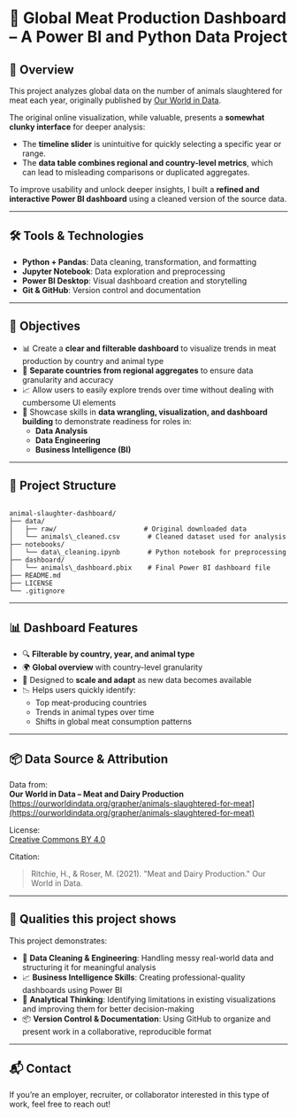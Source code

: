 
# 🐄 Global Meat Production Dashboard – A Power BI and Python Data Project

## 📌 Overview

This project analyzes global data on the number of animals slaughtered for meat each year, originally published by [Our World in Data](https://ourworldindata.org/grapher/animals-slaughtered-for-meat?tab=table&time=1962..2023).

The original online visualization, while valuable, presents a **somewhat clunky interface** for deeper analysis:
- The **timeline slider** is unintuitive for quickly selecting a specific year or range.
- The **data table combines regional and country-level metrics**, which can lead to misleading comparisons or duplicated aggregates.

To improve usability and unlock deeper insights, I built a **refined and interactive Power BI dashboard** using a cleaned version of the source data.

---

## 🛠 Tools & Technologies

- **Python + Pandas**: Data cleaning, transformation, and formatting
- **Jupyter Notebook**: Data exploration and preprocessing
- **Power BI Desktop**: Visual dashboard creation and storytelling
- **Git & GitHub**: Version control and documentation

---

## 🎯 Objectives

- 📊 Create a **clear and filterable dashboard** to visualize trends in meat production by country and animal type
- 🧼 **Separate countries from regional aggregates** to ensure data granularity and accuracy
- 📈 Allow users to easily explore trends over time without dealing with cumbersome UI elements
- 🧪 Showcase skills in **data wrangling, visualization, and dashboard building** to demonstrate readiness for roles in:
  - **Data Analysis**
  - **Data Engineering**
  - **Business Intelligence (BI)**

---

## 📁 Project Structure

```

animal-slaughter-dashboard/
├── data/
│   ├── raw/                      # Original downloaded data
│   └── animals\_cleaned.csv       # Cleaned dataset used for analysis
├── notebooks/
│   └── data\_cleaning.ipynb       # Python notebook for preprocessing
├── dashboard/
│   └── animals\_dashboard.pbix    # Final Power BI dashboard file
├── README.md
├── LICENSE
└── .gitignore

```

---

## 📊 Dashboard Features

- 🔍 **Filterable by country, year, and animal type**
- 🌍 **Global overview** with country-level granularity
- 🧩 Designed to **scale and adapt** as new data becomes available
- 📉 Helps users quickly identify:
  - Top meat-producing countries
  - Trends in animal types over time
  - Shifts in global meat consumption patterns

---

## 📦 Data Source & Attribution

Data from:  
**Our World in Data – Meat and Dairy Production**  
[https://ourworldindata.org/grapher/animals-slaughtered-for-meat](https://ourworldindata.org/grapher/animals-slaughtered-for-meat)

License:  
[Creative Commons BY 4.0](https://creativecommons.org/licenses/by/4.0/)

Citation:
> Ritchie, H., & Roser, M. (2021). "Meat and Dairy Production." Our World in Data.

---

## 💼 Qualities this project shows

This project demonstrates:

- 🧹 **Data Cleaning & Engineering**: Handling messy real-world data and structuring it for meaningful analysis
- 📈 **Business Intelligence Skills**: Creating professional-quality dashboards using Power BI
- 🧠 **Analytical Thinking**: Identifying limitations in existing visualizations and improving them for better decision-making
- 📦 **Version Control & Documentation**: Using GitHub to organize and present work in a collaborative, reproducible format

---

## 📬 Contact

If you’re an employer, recruiter, or collaborator interested in this type of work, feel free to reach out!
